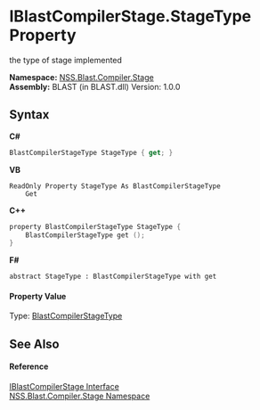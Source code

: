 # IBlastCompilerStage.StageType Property 
 

the type of stage implemented

**Namespace:**&nbsp;<a href="f44e629d-16ad-ce78-c6d1-bb239589698b">NSS.Blast.Compiler.Stage</a><br />**Assembly:**&nbsp;BLAST (in BLAST.dll) Version: 1.0.0

## Syntax

**C#**<br />
``` C#
BlastCompilerStageType StageType { get; }
```

**VB**<br />
``` VB
ReadOnly Property StageType As BlastCompilerStageType
	Get
```

**C++**<br />
``` C++
property BlastCompilerStageType StageType {
	BlastCompilerStageType get ();
}
```

**F#**<br />
``` F#
abstract StageType : BlastCompilerStageType with get

```


#### Property Value
Type: <a href="8569acda-f166-9d3f-d233-4b299d5ef06b">BlastCompilerStageType</a>

## See Also


#### Reference
<a href="0660b95a-19c1-0dbc-78ed-31a70a21bc8b">IBlastCompilerStage Interface</a><br /><a href="f44e629d-16ad-ce78-c6d1-bb239589698b">NSS.Blast.Compiler.Stage Namespace</a><br />